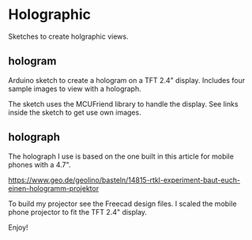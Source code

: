# Holographic
Sketches to create holgraphic views.

## hologram
Arduino sketch to create a hologram on a TFT 2.4" display.
Includes four sample images to view with a holograph.

The sketch uses the MCUFriend library to handle the display.
See links inside the sketch to get use own images.

## holograph
The holograph I use is based on the one built in this article for mobile phones with a 4.7".

https://www.geo.de/geolino/basteln/14815-rtkl-experiment-baut-euch-einen-hologramm-projektor

To build my projector see the Freecad design files.
I scaled the mobile phone projector to fit the TFT 2.4" display.

Enjoy!
